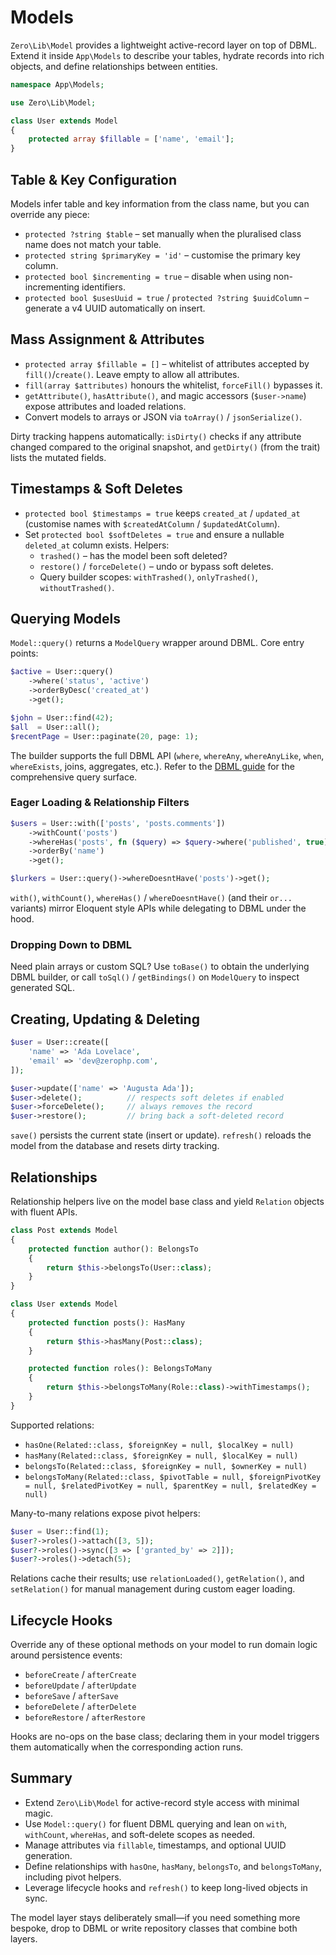 # Models

`Zero\Lib\Model` provides a lightweight active-record layer on top of DBML. Extend it inside `App\Models` to describe your tables, hydrate records into rich objects, and define relationships between entities.

```php
namespace App\Models;

use Zero\Lib\Model;

class User extends Model
{
    protected array $fillable = ['name', 'email'];
}
```

## Table & Key Configuration

Models infer table and key information from the class name, but you can override any piece:

- `protected ?string $table` – set manually when the pluralised class name does not match your table.
- `protected string $primaryKey = 'id'` – customise the primary key column.
- `protected bool $incrementing = true` – disable when using non-incrementing identifiers.
- `protected bool $usesUuid = true` / `protected ?string $uuidColumn` – generate a v4 UUID automatically on insert.

## Mass Assignment & Attributes

- `protected array $fillable = []` – whitelist of attributes accepted by `fill()`/`create()`. Leave empty to allow all attributes.
- `fill(array $attributes)` honours the whitelist, `forceFill()` bypasses it.
- `getAttribute()`, `hasAttribute()`, and magic accessors (`$user->name`) expose attributes and loaded relations.
- Convert models to arrays or JSON via `toArray()` / `jsonSerialize()`.

Dirty tracking happens automatically: `isDirty()` checks if any attribute changed compared to the original snapshot, and `getDirty()` (from the trait) lists the mutated fields.

## Timestamps & Soft Deletes

- `protected bool $timestamps = true` keeps `created_at` / `updated_at` (customise names with `$createdAtColumn` / `$updatedAtColumn`).
- Set `protected bool $softDeletes = true` and ensure a nullable `deleted_at` column exists. Helpers:
  - `trashed()` – has the model been soft deleted?
  - `restore()` / `forceDelete()` – undo or bypass soft deletes.
  - Query builder scopes: `withTrashed()`, `onlyTrashed()`, `withoutTrashed()`.

## Querying Models

`Model::query()` returns a `ModelQuery` wrapper around DBML. Core entry points:

```php
$active = User::query()
    ->where('status', 'active')
    ->orderByDesc('created_at')
    ->get();

$john = User::find(42);
$all  = User::all();
$recentPage = User::paginate(20, page: 1);
```

The builder supports the full DBML API (`where`, `whereAny`, `whereAnyLike`, `when`, `whereExists`, joins, aggregates, etc.). Refer to the [DBML guide](dbml.md) for the comprehensive query surface.

### Eager Loading & Relationship Filters

```php
$users = User::with(['posts', 'posts.comments'])
    ->withCount('posts')
    ->whereHas('posts', fn ($query) => $query->where('published', true))
    ->orderBy('name')
    ->get();

$lurkers = User::query()->whereDoesntHave('posts')->get();
```

`with()`, `withCount()`, `whereHas()` / `whereDoesntHave()` (and their `or...` variants) mirror Eloquent style APIs while delegating to DBML under the hood.

### Dropping Down to DBML

Need plain arrays or custom SQL? Use `toBase()` to obtain the underlying DBML builder, or call `toSql()` / `getBindings()` on `ModelQuery` to inspect generated SQL.

## Creating, Updating & Deleting

```php
$user = User::create([
    'name' => 'Ada Lovelace',
    'email' => 'dev@zerophp.com',
]);

$user->update(['name' => 'Augusta Ada']);
$user->delete();          // respects soft deletes if enabled
$user->forceDelete();     // always removes the record
$user->restore();         // bring back a soft-deleted record
```

`save()` persists the current state (insert or update). `refresh()` reloads the model from the database and resets dirty tracking.

## Relationships

Relationship helpers live on the model base class and yield `Relation` objects with fluent APIs.

```php
class Post extends Model
{
    protected function author(): BelongsTo
    {
        return $this->belongsTo(User::class);
    }
}

class User extends Model
{
    protected function posts(): HasMany
    {
        return $this->hasMany(Post::class);
    }

    protected function roles(): BelongsToMany
    {
        return $this->belongsToMany(Role::class)->withTimestamps();
    }
}
```

Supported relations:

- `hasOne(Related::class, $foreignKey = null, $localKey = null)`
- `hasMany(Related::class, $foreignKey = null, $localKey = null)`
- `belongsTo(Related::class, $foreignKey = null, $ownerKey = null)`
- `belongsToMany(Related::class, $pivotTable = null, $foreignPivotKey = null, $relatedPivotKey = null, $parentKey = null, $relatedKey = null)`

Many-to-many relations expose pivot helpers:

```php
$user = User::find(1);
$user?->roles()->attach([3, 5]);
$user?->roles()->sync([3 => ['granted_by' => 2]]);
$user?->roles()->detach(5);
```

Relations cache their results; use `relationLoaded()`, `getRelation()`, and `setRelation()` for manual management during custom eager loading.

## Lifecycle Hooks

Override any of these optional methods on your model to run domain logic around persistence events:

- `beforeCreate` / `afterCreate`
- `beforeUpdate` / `afterUpdate`
- `beforeSave` / `afterSave`
- `beforeDelete` / `afterDelete`
- `beforeRestore` / `afterRestore`

Hooks are no-ops on the base class; declaring them in your model triggers them automatically when the corresponding action runs.

## Summary

- Extend `Zero\Lib\Model` for active-record style access with minimal magic.
- Use `Model::query()` for fluent DBML querying and lean on `with`, `withCount`, `whereHas`, and soft-delete scopes as needed.
- Manage attributes via `fillable`, timestamps, and optional UUID generation.
- Define relationships with `hasOne`, `hasMany`, `belongsTo`, and `belongsToMany`, including pivot helpers.
- Leverage lifecycle hooks and `refresh()` to keep long-lived objects in sync.

The model layer stays deliberately small—if you need something more bespoke, drop to DBML or write repository classes that combine both layers.
